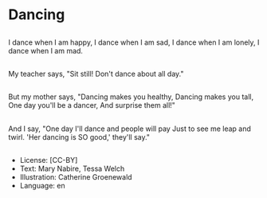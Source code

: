 # Dancing

##
I dance when I am happy,
I dance when I am sad,
I dance when I am lonely,
I dance when I am mad.


##
My teacher says,
"Sit still!
Don't dance about all
day."

##
But my mother says,
"Dancing makes you
healthy,
Dancing makes you tall,
One day you'll be a
dancer,
And surprise them all!"

##
And I say,
"One day
I'll dance and people
will pay
Just to see me leap and
twirl.
'Her dancing is SO
good,' they'll say."

##

##
* License: [CC-BY]
* Text: Mary Nabire, Tessa Welch
* Illustration: Catherine Groenewald
* Language: en
